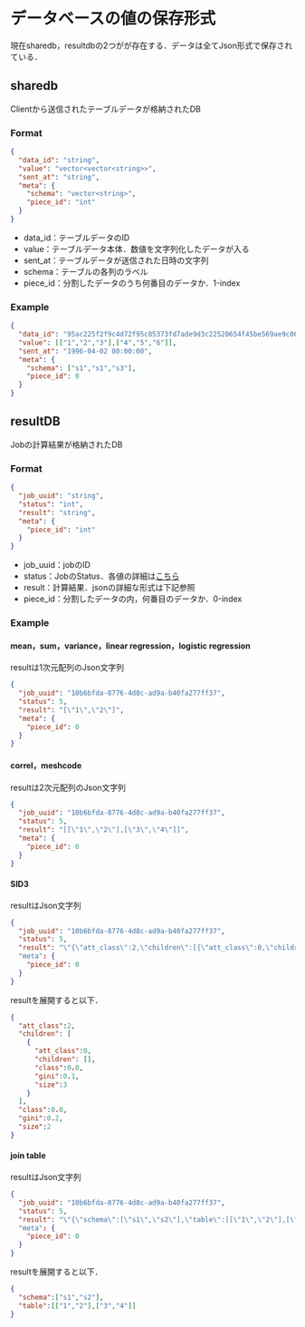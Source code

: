 # データベースの値の保存形式
現在sharedb，resultdbの2つがが存在する．データは全てJson形式で保存されている．
## sharedb
Clientから送信されたテーブルデータが格納されたDB
### Format
```Json
{
  "data_id": "string",
  "value": "vector<vector<string>>",
  "sent_at": "string",
  "meta": {
    "schema": "vector<string>",
    "piece_id": "int"
  }
}
```

- data_id：テーブルデータのID
- value：テーブルデータ本体．数値を文字列化したデータが入る
- sent_at：テーブルデータが送信された日時の文字列
- schema：テーブルの各列のラベル
- piece_id：分割したデータのうち何番目のデータか．1-index
### Example
```Json
{
  "data_id": "95ac225f2f9c4d72f95c85373fd7ade9d3c22520654f45be569ae9c06c801709",
  "value": [["1","2","3"],["4","5","6"]],
  "sent_at": "1996-04-02 00:00:00",
  "meta": {
    "schema": ["s1","s1","s3"],
    "piece_id": 0
  }
}
```

## resultDB
Jobの計算結果が格納されたDB
### Format
```Json
{
  "job_uuid": "string",
  "status": "int",
  "result": "string",
  "meta": {
    "piece_id": "int"
  }
}
```
- job_uuid：jobのID
- status：JobのStatus．各値の詳細は[こちら](https://github.com/acompany-develop/QuickMPC/blob/81548efe382797191f367b4125d177fc2f1d1b1c/src/proto/common_types/common_types.proto#L7-L13)
- result：計算結果．jsonの詳細な形式は下記参照
- piece_id：分割したデータの内，何番目のデータか．0-index
### Example
#### mean，sum，variance，linear regression，logistic regression
resultは1次元配列のJson文字列
```Json
{
  "job_uuid": "10b6bfda-8776-4d8c-ad9a-b40fa277ff37",
  "status": 5,
  "result": "[\"1\",\"2\"]",
  "meta": {
    "piece_id": 0
  }
}
```
#### correl，meshcode
resultは2次元配列のJson文字列
```Json
{
  "job_uuid": "10b6bfda-8776-4d8c-ad9a-b40fa277ff37",
  "status": 5,
  "result": "[[\"1\",\"2\"],[\"3\",\"4\"]]",
  "meta": {
    "piece_id": 0
  }
}
```
#### SID3
resultはJson文字列
```Json
{
  "job_uuid": "10b6bfda-8776-4d8c-ad9a-b40fa277ff37",
  "status": 5,
  "result": "\"{\"att_class\":2,\"children\":[{\"att_class\":0,\"children\":[],\"class\":0.0,\"gini\":0.1,\"size\":3}],\"class\":0.0,\"gini\":0.2,\"size\":2}\""
  "meta": {
    "piece_id": 0
  }
}

```

resultを展開すると以下．
```Json
{
  "att_class":2,
  "children": [
    {
      "att_class":0,
      "children": [],
      "class":0.0,
      "gini":0.1,
      "size":3
    }
  ],
  "class":0.0,
  "gini":0.2,
  "size":2
}
```

#### join table
resultはJson文字列
```Json
{
  "job_uuid": "10b6bfda-8776-4d8c-ad9a-b40fa277ff37",
  "status": 5,
  "result": "\"{\"schema\":[\"s1\",\"s2\"],\"table\":[[\"1\",\"2\"],[\"3\",\"4\"]]}\""
  "meta": {
    "piece_id": 0
  }
}
```
resultを展開すると以下．
```Json
{
  "schema":["s1","s2"],
  "table":[["1","2"],["3","4"]]
}
```
